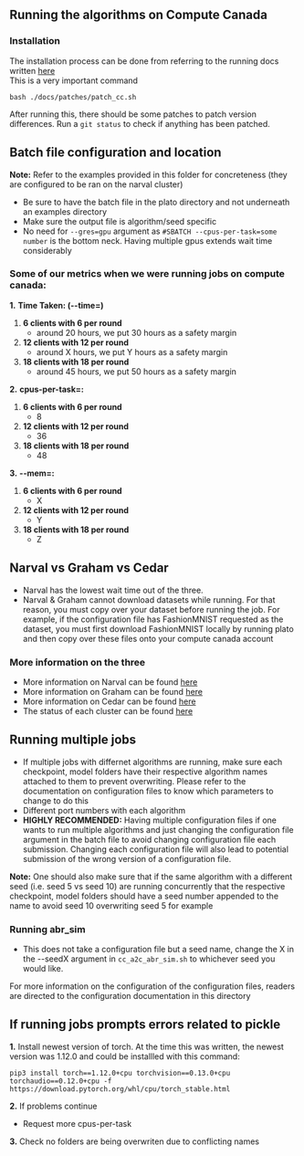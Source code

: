 ## Running the algorithms on Compute Canada

### Installation
The installation process can be done from referring to the running docs written [here](https://platodocs.netlify.app/running.html)\
This is a very important command
```shell
bash ./docs/patches/patch_cc.sh
```
After running this, there should be some patches to patch version differences. Run a ```git status``` to check if anything has been patched.
## Batch file configuration and location
**Note:** Refer to the examples provided in this folder for concreteness (they are configured to be ran on the narval cluster)
* Be sure to have the batch file in the plato directory and not underneath an examples directory
* Make sure the output file is algorithm/seed specific
* No need for ```--gres=gpu``` argument as ```#SBATCH --cpus-per-task=some number``` is the bottom neck. Having multiple gpus extends wait time considerably

### Some of our metrics when we were running jobs on compute canada:
**1.** **Time Taken: (--time=)**
   1. **6 clients with 6 per round**
      * around 20 hours, we put 30 hours as a safety margin
   2. **12 clients with 12 per round**
      * around X hours, we put Y hours as a safety margin
   3. **18 clients with 18 per round**
      * around 45 hours, we put 50 hours as a safety margin

**2.** **cpus-per-task=:**
   1. **6 clients with 6 per round**
      * 8
   2. **12 clients with 12 per round**
      * 36
   3. **18 clients with 18 per round**
      * 48

**3.** **--mem=:**
   1. **6 clients with 6 per round**
      * X
   2. **12 clients with 12 per round**
      * Y
   3. **18 clients with 18 per round**
      * Z

## Narval vs Graham vs Cedar
* Narval has the lowest wait time out of the three. 
* Narval & Graham cannot download datasets while running. For that reason, you must copy over your dataset before running the job. For example, if the configuration file has FashionMNIST requested as the dataset, you must first download FashionMNIST locally by running plato and then copy over these files onto your compute canada account
### More information on the three
* More information on Narval can be found [here](https://docs.alliancecan.ca/wiki/Narval/en)
* More information on Graham can be found [here](https://docs.alliancecan.ca/wiki/Graham)
* More information on Cedar can be found [here](https://docs.alliancecan.ca/wiki/Cedar)
* The status of each cluster can be found [here](https://status.computecanada.ca/)

## Running multiple jobs
* If multiple jobs with differnet algorithms are running, make sure each checkpoint, model folders have their respective algorithm names attached to them to prevent overwriting. Please refer to the documentation on configuration files to know which parameters to change to do this
* Different port numbers with each algorithm
* **HIGHLY RECOMMENDED:** Having multiple configuration files if one wants to run multiple algorithms and just changing the configuration file argument in the batch file to avoid changing configuration file each submission. Changing each configuration file will also lead to potential submission of the wrong version of a configuration file.

**Note:** One should also make sure that if the same algorithm with a different seed (i.e. seed 5 vs seed 10) are running concurrently that the respective checkpoint, model folders should have a seed number appended to the name to avoid seed 10 overwriting seed 5 for example
### Running abr_sim
* This does not take a configuration file but a seed name, change the X in the --seedX argument in ```cc_a2c_abr_sim.sh``` to whichever seed you would like.

For more information on the configuration of the configuration files, readers are directed to the configuration documentation in this directory

## If running jobs prompts errors related to pickle
**1.** Install newest version of torch. At the time this was written, the newest version was 1.12.0 and could be installled with this command:
```shell
pip3 install torch==1.12.0+cpu torchvision==0.13.0+cpu torchaudio==0.12.0+cpu -f https://download.pytorch.org/whl/cpu/torch_stable.html
```
**2.** If problems continue
  * Request more cpus-per-task

**3.** Check no folders are being overwriten due to conflicting names
